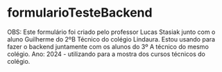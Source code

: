 # formularioTesteBackend

OBS: Este formulário foi criado pelo professor Lucas Stasiak junto com o aluno Guilherme do 2ºB Técnico do colégio Lindaura. 
Estou usando para fazer o backend juntamente com os alunos do 3º A técnico do mesmo colégio. 
Ano: 2024 - utilizando para a mostra dos cursos técnicos do colégio.  
###